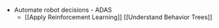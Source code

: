 * Automate robot decisions - ADAS
	* [[Apply Reinforcement Learning]]
	[[Understand Behavior Trees]]